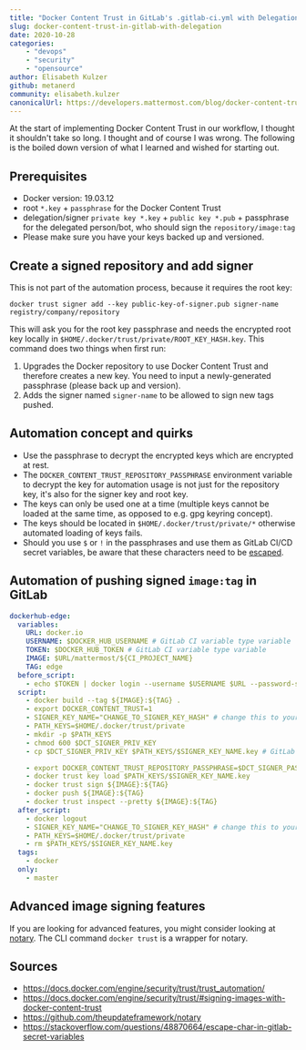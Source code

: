 ```yaml
---
title: "Docker Content Trust in GitLab's .gitlab-ci.yml with Delegation"
slug: docker-content-trust-in-gitlab-with-delegation
date: 2020-10-28
categories:
    - "devops"
    - "security"
    - "opensource"
author: Elisabeth Kulzer
github: metanerd
community: elisabeth.kulzer
canonicalUrl: https://developers.mattermost.com/blog/docker-content-trust-in-gitlab-with-delegation/
---
```


At the start of implementing Docker Content Trust in our workflow, I thought it shouldn't take so long.
I thought and of course I was wrong.
The following is the boiled down version of what I learned and wished for starting out.

## Prerequisites

- Docker version: 19.03.12
- root `*.key` + `passphrase` for the Docker Content Trust
- delegation/signer `private key *.key` + `public key *.pub` + passphrase for the delegated person/bot, who should sign the `repository/image:tag`
- Please make sure you have your keys backed up and versioned.

## Create a signed repository and add signer

This is not part of the automation process, because it requires the root key:
```
docker trust signer add --key public-key-of-signer.pub signer-name registry/company/repository
```
This will ask you for the root key passphrase and needs the encrypted root key locally in `$HOME/.docker/trust/private/ROOT_KEY_HASH.key`.
This command does two things when first run:
1. Upgrades the Docker repository to use Docker Content Trust and therefore creates a new key. You need to input a newly-generated passphrase (please back up and version).
1. Adds the signer named `signer-name` to be allowed to sign new tags pushed.

## Automation concept and quirks

- Use the passphrase to decrypt the encrypted keys which are encrypted at rest.
- The `DOCKER_CONTENT_TRUST_REPOSITORY_PASSPHRASE` environment variable to decrypt the key for automation usage is not just for the repository key, it's also for the signer key and root key.
- The keys can only be used one at a time (multiple keys cannot be loaded at the same time, as opposed to e.g. gpg keyring concept).
- The keys should be located in `$HOME/.docker/trust/private/*` otherwise automated loading of keys fails.
- Should you use `$` or `!` in the passphrases and use them as GitLab CI/CD secret variables, be aware that these characters need to be [escaped](https://stackoverflow.com/questions/48870664/escape-char-in-gitlab-secret-variables).

## Automation of pushing signed `image:tag` in GitLab

```yaml
dockerhub-edge:
  variables:
    URL: docker.io
    USERNAME: $DOCKER_HUB_USERNAME # GitLab CI variable type variable
    TOKEN: $DOCKER_HUB_TOKEN # GitLab CI variable type variable
    IMAGE: $URL/mattermost/${CI_PROJECT_NAME}
    TAG: edge
  before_script:
    - echo $TOKEN | docker login --username $USERNAME $URL --password-stdin
  script:
    - docker build --tag ${IMAGE}:${TAG} .
    - export DOCKER_CONTENT_TRUST=1
    - SIGNER_KEY_NAME="CHANGE_TO_SIGNER_KEY_HASH" # change this to your hash
    - PATH_KEYS=$HOME/.docker/trust/private
    - mkdir -p $PATH_KEYS
    - chmod 600 $DCT_SIGNER_PRIV_KEY
    - cp $DCT_SIGNER_PRIV_KEY $PATH_KEYS/$SIGNER_KEY_NAME.key # GitLab CI variable type file

    - export DOCKER_CONTENT_TRUST_REPOSITORY_PASSPHRASE=$DCT_SIGNER_PASS # GitLab CI variable type variable
    - docker trust key load $PATH_KEYS/$SIGNER_KEY_NAME.key
    - docker trust sign ${IMAGE}:${TAG}
    - docker push ${IMAGE}:${TAG}
    - docker trust inspect --pretty ${IMAGE}:${TAG}
  after_script:
    - docker logout
    - SIGNER_KEY_NAME="CHANGE_TO_SIGNER_KEY_HASH" # change this to your hash
    - PATH_KEYS=$HOME/.docker/trust/private
    - rm $PATH_KEYS/$SIGNER_KEY_NAME.key
  tags:
    - docker
  only:
    - master
```

## Advanced image signing features

If you are looking for advanced features, you might consider looking at [notary](https://github.com/theupdateframework/notary).
The CLI command `docker trust` is a wrapper for notary.

## Sources

- https://docs.docker.com/engine/security/trust/trust_automation/
- https://docs.docker.com/engine/security/trust/#signing-images-with-docker-content-trust
- https://github.com/theupdateframework/notary
- https://stackoverflow.com/questions/48870664/escape-char-in-gitlab-secret-variables
